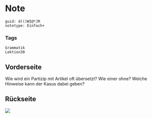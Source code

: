 # Note
```
guid: d(()WI@*JR
notetype: Einfach+
```

### Tags
```
Grammatik
Lektion30
```

## Vorderseite
Wie wird ein Partizip mit Artikel oft übersetzt? Wie einer ohne? Welche Hinweise kann der Kasus dabei geben? 

## Rückseite
<img src="Partizip Übersetzung.jpg">
